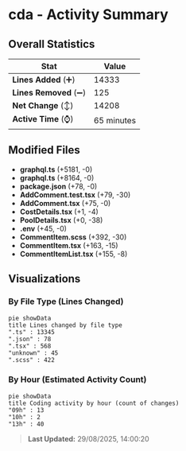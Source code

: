 # cda - Activity Summary 

## Overall Statistics

| Stat                   | Value                                                             |
| ---------------------- | ----------------------------------------------------------------- |
| **Lines Added** (➕)   | 14333                                          |
| **Lines Removed** (➖) | 125                                        |
| **Net Change** (↕)    | 14208                |
| **Active Time** (⌚)   | 65 minutes |


## Modified Files
- **graphql.ts** (+5181, -0)
- **graphql.ts** (+8164, -0)
- **package.json** (+78, -0)
- **AddComment.test.tsx** (+79, -30)
- **AddComment.tsx** (+75, -0)
- **CostDetails.tsx** (+1, -4)
- **PoolDetails.tsx** (+0, -38)
- **.env** (+45, -0)
- **CommentItem.scss** (+392, -30)
- **CommentItem.tsx** (+163, -15)
- **CommentItemList.tsx** (+155, -8)

## Visualizations

### By File Type (Lines Changed)

```mermaid
pie showData
title Lines changed by file type
".ts" : 13345
".json" : 78
".tsx" : 568
"unknown" : 45
".scss" : 422
```

### By Hour (Estimated Activity Count)

```mermaid
pie showData
title Coding activity by hour (count of changes)
"09h" : 13
"10h" : 2
"13h" : 40
```


> **Last Updated:** 29/08/2025, 14:00:20